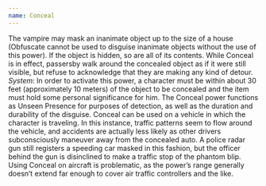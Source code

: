 ```yaml
---
name: Conceal
---
```


The vampire may mask an inanimate object up to the size of a house (Obfuscate cannot be used to disguise inanimate objects without the use of this power). If the object is hidden, so are all of its contents. While Conceal is in effect, passersby walk around the concealed object as if it were still visible, but refuse to acknowledge that they are making any kind of detour.
_System_: In order to activate this power, a character must be within about 30 feet (approximately 10 meters) of the object to be concealed and the item must hold some personal significance for him. The Conceal power functions as Unseen Presence for purposes of detection, as well as the duration and durability of the disguise. Conceal can be used on a vehicle in which the character is traveling. In this instance, traffic patterns seem to flow around the vehicle, and accidents are actually less likely as other drivers subconsciously maneuver away from the concealed auto. A police radar gun still registers a speeding car masked in this fashion, but the officer behind the gun is disinclined to make a traffic stop of the phantom blip. Using Conceal on aircraft is problematic, as the power’s range generally doesn’t extend far enough to cover air traffic controllers and the like.